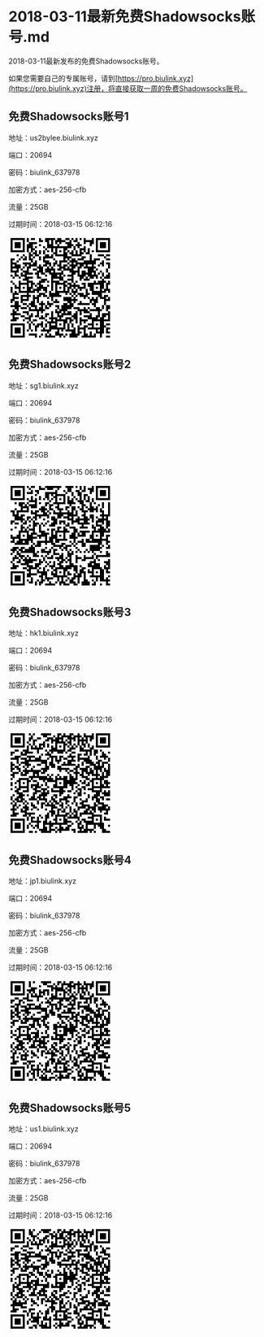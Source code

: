 # 2018-03-11最新免费Shadowsocks账号.md

2018-03-11最新发布的免费Shadowsocks账号。

如果您需要自己的专属账号，请到[https://pro.biulink.xyz](https://pro.biulink.xyz)注册，将直接获取一周的免费Shadowsocks账号。

## 免费Shadowsocks账号1

地址：us2bylee.biulink.xyz

端口：20694

密码：biulink_637978

加密方式：aes-256-cfb

流量：25GB

过期时间：2018-03-15 06:12:16

![二维码](qrcode/e399488e-e1f4-4041-8ccc-c98b9ba5253a.png)

## 免费Shadowsocks账号2

地址：sg1.biulink.xyz

端口：20694

密码：biulink_637978

加密方式：aes-256-cfb

流量：25GB

过期时间：2018-03-15 06:12:16

![二维码](qrcode/c22110b0-2be2-45f3-8be3-54917b43c8c7.png)

## 免费Shadowsocks账号3

地址：hk1.biulink.xyz

端口：20694

密码：biulink_637978

加密方式：aes-256-cfb

流量：25GB

过期时间：2018-03-15 06:12:16

![二维码](qrcode/2044a922-0527-4ec1-9507-22fd48f5b80c.png)

## 免费Shadowsocks账号4

地址：jp1.biulink.xyz

端口：20694

密码：biulink_637978

加密方式：aes-256-cfb

流量：25GB

过期时间：2018-03-15 06:12:16

![二维码](qrcode/c9c2e81b-d927-45f6-9d4d-fd128dbfad64.png)

## 免费Shadowsocks账号5

地址：us1.biulink.xyz

端口：20694

密码：biulink_637978

加密方式：aes-256-cfb

流量：25GB

过期时间：2018-03-15 06:12:16

![二维码](qrcode/e4ac6ed1-cd48-4285-bbdf-e779be95e953.png)

